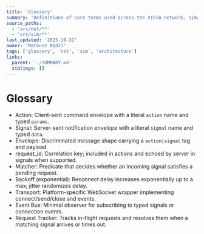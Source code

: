 ```yaml
---
title: 'Glossary'
summary: 'Definitions of core terms used across the VISTA network, simulation, and rendering architecture.'
source_paths:
  - 'src/net/**'
  - 'src/sim/**'
last_updated: '2025-10-31'
owner: 'Mateusz Nędzi'
tags: ['glossary', 'net', 'sim', 'architecture']
links:
  parent: './SUMMARY.md'
  siblings: []
---
```


# Glossary

- Action: Client-sent command envelope with a literal `action` name and typed `params`.
- Signal: Server-sent notification envelope with a literal `signal` name and typed `data`.
- Envelope: Discriminated message shape carrying a `action|signal` tag and payload.
- request_id: Correlation key; included in actions and echoed by server in signals when supported.
- Matcher: Predicate that decides whether an incoming signal satisfies a pending request.
- Backoff (exponential): Reconnect delay increases exponentially up to a max; jitter randomizes delay.
- Transport: Platform-specific WebSocket wrapper implementing connect/send/close and events.
- Event Bus: Minimal observer for subscribing to typed signals or connection events.
- Request Tracker: Tracks in-flight requests and resolves them when a matching signal arrives or times out.
